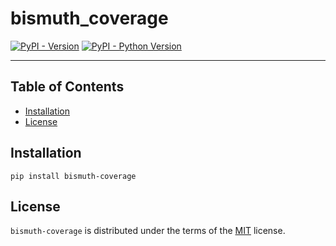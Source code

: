 # bismuth_coverage

[![PyPI - Version](https://img.shields.io/pypi/v/bismuth-coverage.svg)](https://pypi.org/project/bismuth-coverage)
[![PyPI - Python Version](https://img.shields.io/pypi/pyversions/bismuth-coverage.svg)](https://pypi.org/project/bismuth-coverage)

-----

## Table of Contents

- [Installation](#installation)
- [License](#license)

## Installation

```console
pip install bismuth-coverage
```

## License

`bismuth-coverage` is distributed under the terms of the [MIT](https://spdx.org/licenses/MIT.html) license.
